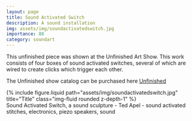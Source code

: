 ```yaml
---
layout: page
title: Sound Activated Switch
description: A sound installation 
img: assets/img/soundactivatedswitch.jpg
importance: 88
category: soundart
---
```


This unfinished piece was shown at the Unfinished Art Show. This work consists of four boxes of sound activated switches, several of which are wired to create clicks which trigger each other.

The Unfinished show catalog can be purchased here [Unfinished](http://www.blurb.com/b/4127444-unfinished)

<div class="row">
    <div class="col-sm mt-3 mt-md-0">
        {% include figure.liquid path="assets/img/soundactivatedswitch.jpg" title="Title" class="img-fluid rounded z-depth-1" %}
    </div>
</div>
<div class="caption">
    Sound Activated Switch, a sound sculpture - Ted Apel - sound activated stitches, electronics, piezo speakers, sound

</div>



